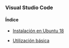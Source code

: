 ### Visual Studio Code

#### Índice

* [Instalación en Ubuntu 18](#insta)

* [Utilización básica](#utili)
